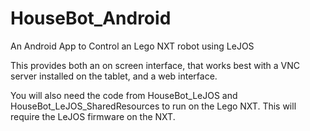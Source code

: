 HouseBot_Android
================

An Android App to Control an Lego NXT robot using LeJOS

This provides both an on screen interface, that works best with a VNC server installed on the tablet, and a web interface.

You will also need the code from HouseBot_LeJOS and HouseBot_LeJOS_SharedResources to run on the Lego NXT. This will require the LeJOS firmware on the NXT.
